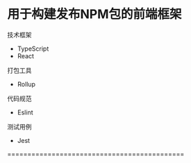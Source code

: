 # 用于构建发布NPM包的前端框架

技术框架

- TypeScript
- React

打包工具

- Rollup

代码规范

- Eslint

测试用例

- Jest

============================================


